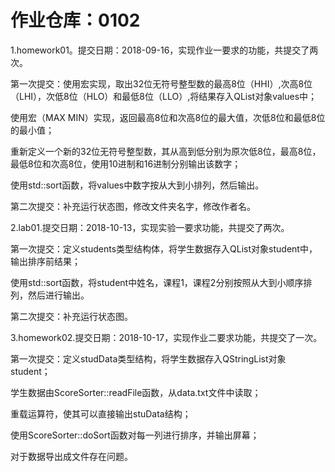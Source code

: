 # 作业仓库：0102

1.homework01。提交日期：2018-09-16，实现作业一要求的功能，共提交了两次。

第一次提交：使用宏实现，取出32位无符号整型数的最高8位（HHI）,次高8位（LHI），次低8位（HLO）和最低8位（LLO）,将结果存入QList<qint8>对象values中；

使用宏（MAX MIN）实现，返回最高8位和次高8位的最大值，次低8位和最低8位的最小值；

重新定义一个新的32位无符号整型数，其从高到低分别为原次低8位，最高8位，最低8位和次高8位，使用10进制和16进制分别输出该数字；

使用std::sort函数，将values中数字按从大到小排列，然后输出。

第二次提交：补充运行状态图，修改文件夹名字，修改作者名。

2.lab01.提交日期：2018-10-13，实现实验一要求功能，共提交了两次。

第一次提交：定义students类型结构体，将学生数据存入QList<students>对象student中，输出排序前结果；

使用std::sort函数，将student中姓名，课程1，课程2分别按照从大到小顺序排列，然后进行输出。

第二次提交：补充运行状态图。

3.homework02.提交日期：2018-10-17，实现作业二要求功能，共提交了一次。

第一次提交：定义studData类型结构，将学生数据存入QStringList对象student；

学生数据由ScoreSorter::readFile函数，从data.txt文件中读取；

重载运算符，使其可以直接输出stuData结构；

使用ScoreSorter::doSort函数对每一列进行排序，并输出屏幕；

对于数据导出成文件存在问题。
